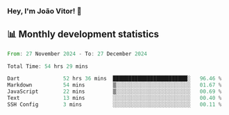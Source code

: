 ### Hey, I'm João Vitor! 👋

<!--
**joaovitorcf97/joaovitorcf97** is a ✨ _special_ ✨ repository because its `README.md` (this file) appears on your GitHub profile.

Here are some ideas to get you started:

- 🔭 I’m currently working on ...
- 🌱 I’m currently learning ...
- 👯 I’m looking to collaborate on ...
- 🤔 I’m looking for help with ...
- 💬 Ask me about ...
- 📫 How to reach me: ...
- 😄 Pronouns: ...
- ⚡ Fun fact: ...
-->
## 📊 Monthly development statistics

<!--START_SECTION:waka-->

```rust
From: 27 November 2024 - To: 27 December 2024

Total Time: 54 hrs 29 mins

Dart              52 hrs 36 mins  ████████████████████████░   96.46 %
Markdown          54 mins         ▒░░░░░░░░░░░░░░░░░░░░░░░░   01.67 %
JavaScript        22 mins         ▒░░░░░░░░░░░░░░░░░░░░░░░░   00.69 %
Text              13 mins         ░░░░░░░░░░░░░░░░░░░░░░░░░   00.40 %
SSH Config        3 mins          ░░░░░░░░░░░░░░░░░░░░░░░░░   00.11 %
```

<!--END_SECTION:waka-->

